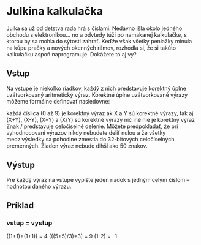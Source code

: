 ﻿# Julkina kalkulačka

Julka sa už od detstva rada hrá s číslami. Nedávno išla okolo jedného obchodu s elektronikou... no a odvtedy túži po namakanej kalkulačke, s ktorou by sa mohla do sýtosti zahrať. Keďže však všetky peniažky minula na kúpu pračky a nových okenných rámov, rozhodla si, že si takúto kalkulačku aspoň naprogramuje. Dokážete to aj vy?

## Vstup

Na vstupe je niekoľko riadkov, každý z nich predstavuje korektný úplne uzátvorkovaný aritmetický výraz. Korektné úplne uzátvorkované výrazy môžeme formálne definovať nasledovne:

každá číslica (0 až 9) je korektný výraz
ak X a Y sú korektné výrazy, tak aj (X+Y), (X-Y), (X*Y) a (X/Y) sú korektné výrazy
nič iné nie je korektný výraz
Znak / predstavuje celočíselné delenie. Môžete predpokladať, že pri vyhodnocovaní výrazov nikdy nebudete deliť nulou a že všetky medzivýsledky sa pohodlne zmestia do 32-bitových celočíselných premenných. Žiaden výraz nebude dlhší ako 50 znakov.

## Výstup

Pre každý výraz na vstupe vypíšte jeden riadok s jedným celým číslom – hodnotou daného výrazu.

## Príklad

### vstup      = vystup
((1+1)+(1+1))  = 4
(((5+5)/3)*3)  = 9
(1-2)          = -1